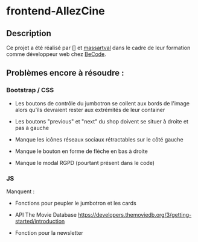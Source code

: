 # frontend-AllezCine

## Description

Ce projet a été réalisé par [] et [massartval]() dans le cadre de leur formation comme développeur web chez [BeCode]().

## Problèmes encore à résoudre :

### Bootstrap / CSS

- Les boutons de contrôle du jumbotron se collent aux bords de l'image alors qu'ils devraient rester aux extrémités de leur container

- Les boutons "previous" et "next" du shop doivent se situer à droite et pas à gauche

- Manque les icônes réseaux sociaux rétractables sur le côté gauche

- Manque le bouton en forme de flèche en bas à droite

- Manque le modal RGPD (pourtant présent dans le code)

### JS

Manquent :

- Fonctions pour peupler le jumbotron et les cards

- API The Movie Database
  https://developers.themoviedb.org/3/getting-started/introduction

- Fonction pour la newsletter
